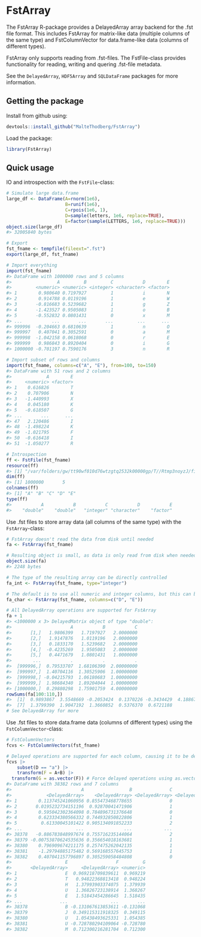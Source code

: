 
<!-- README.md is generated from README.Rmd. Please edit that file -->

# FstArray

<!-- badges: start -->
<!-- badges: end -->

The FstArray R-package provides a DelayedArray array backend for the
.fst file format. This includes FstArray for matrix-like data (multiple
columns of the same type) and FstColumnVector for data.frame-like data
(columns of different types).

FstArray only supports reading from .fst-files. The FstFile-class
provides functionality for reading, writing and quering .fst-file
metadata.

See the `DelayedArray`, `HDF5Array` and `SQLDataFrame` packages for more
information.

## Getting the package

Install from github using:

``` r
devtools::install_github("MalteThodberg/FstArray")
```

Load the package:

``` r
library(FstArray)
```

## Quick usage

IO and introspection with the `FstFile`-class:

``` r
# Simulate large data.frame
large_df <- DataFrame(A=rnorm(1e6),
                      B=runif(1e6),
                      C=rpois(1e6, 1),
                      D=sample(letters, 1e6, replace=TRUE),
                      E=factor(sample(LETTERS, 1e6, replace=TRUE)))
object.size(large_df)
#> 32005840 bytes

# Export
fst_fname <- tempfile(fileext=".fst")
export(large_df, fst_fname)

# Import everything
import(fst_fname)
#> DataFrame with 1000000 rows and 5 columns
#>                 A         B         C           D        E
#>         <numeric> <numeric> <integer> <character> <factor>
#> 1        0.980640 0.7197927         1           i        N
#> 2        0.914788 0.0119196         1           e        W
#> 3       -0.816683 0.5239682         1           g        Z
#> 4       -1.423527 0.9505083         1           o        B
#> 5       -0.552832 0.0801431         0           x        M
#> ...           ...       ...       ...         ...      ...
#> 999996  -0.204663 0.6810639         1           n        O
#> 999997   0.407041 0.3052591         0           a        M
#> 999998  -1.042158 0.0618068         0           r        E
#> 999999   0.986843 0.8920404         0           i        G
#> 1000000 -0.701197 0.7590176         3           n        R

# Import subset of rows and columns
import(fst_fname, columns=c("A", "E"), from=100, to=150)
#> DataFrame with 51 rows and 2 columns
#>             A        E
#>     <numeric> <factor>
#> 1    0.616826        T
#> 2    0.707906        N
#> 3   -1.440993        X
#> 4    0.045180        K
#> 5   -0.618507        G
#> ...       ...      ...
#> 47   2.120486        I
#> 48  -1.498224        K
#> 49  -1.021795        F
#> 50  -0.616418        I
#> 51  -1.050277        R

# Introspection
ff <- FstFile(fst_fname)
resource(ff)
#> [1] "/var/folders/gw/tt90wf010d76wtzgtq2532k00000gp/T//Rtmp3noyzJ/file1e2a3b10013d.fst"
dim(ff)
#> [1] 1000000       5
colnames(ff)
#> [1] "A" "B" "C" "D" "E"
type(ff)
#>           A           B           C           D           E 
#>    "double"    "double"   "integer" "character"    "factor"
```

Use .fst files to store array data (all columns of the same type) with
the `FstArray`-class:

``` r
# FstArray doesn't read the data from disk until needed
fa <- FstArray(fst_fname)

# Resulting object is small, as data is only read from disk when needed.
object.size(fa)
#> 2248 bytes

# The type of the resulting array can be directly controlled
fa_int <- FstArray(fst_fname, type="integer")

# The default is to use all numeric and integer columns, but this can be manually specified
fa_char <- FstArray(fst_fname, columns=c("D", "E"))

# All DelayedArray operations are supported for FstArray
fa + 1
#> <1000000 x 3> DelayedMatrix object of type "double":
#>                      A           B           C
#>       [1,]   1.9806399   1.7197927   2.0000000
#>       [2,]   1.9147876   1.0119196   2.0000000
#>       [3,]   0.1833170   1.5239682   2.0000000
#>       [4,]  -0.4235269   1.9505083   2.0000000
#>       [5,]   0.4471679   1.0801431   1.0000000
#>        ...           .           .           .
#>  [999996,]  0.79533707  1.68106390  2.00000000
#>  [999997,]  1.40704116  1.30525906  1.00000000
#>  [999998,] -0.04215793  1.06180683  1.00000000
#>  [999999,]  1.98684340  1.89204044  1.00000000
#> [1000000,]  0.29880298  1.75901759  4.00000000
rowSums(fa[100:110,])
#>  [1]  0.9893867  3.5548669 -0.2053424  0.1370226 -0.3434429  4.1886792
#>  [7]  1.3799390  1.9047192  1.3660852  0.5376370  0.6721188
# See DelayedArray for more
```

Use .fst files to store data.frame data (columns of different types)
using the `FstColumnVector`-class:

``` r
# FstColumnVectors
fcvs <- FstColumnVectors(fst_fname)

# Delayed operations are supported for each column, causing it to be demoted to a 1D DelayedArray tracking the delayed operations.
fcvs |> 
    subset(D == "a") |> 
    transform(F = A+B) |>
  transform(G = as.vector(F)) # Force delayed operations using as.vector
#> DataFrame with 38382 rows and 7 columns
#>                          A                 B              C              D
#>             <DelayedArray>    <DelayedArray> <DelayedArray> <DelayedArray>
#> 1        0.113745241060956 0.855473468778655              0              a
#> 2       0.0195232734151196  0.92870041471906              1              a
#> 3        0.595042302364098 0.784896731376648              0              a
#> 4        0.623334380566332 0.744932850822806              1              a
#> 5         0.61330045101422 0.905134091852233              2              a
#> ...                    ...               ...            ...            ...
#> 38378   -0.886783848997674 0.755716235144064              2              a
#> 38379 -0.00753870624535636 0.356654018163681              1              a
#> 38380    0.796909674211175 0.257475262042135              1              a
#> 38381    -1.29794885175482 0.569168557645753              1              a
#> 38382    0.407041157796897 0.305259058484808              0              a
#>                    E                  F         G
#>       <DelayedArray>     <DelayedArray> <numeric>
#> 1                  E  0.969218709839611  0.969219
#> 2                  T   0.94822368813418  0.948224
#> 3                  H   1.37993903374075  1.379939
#> 4                  U   1.36826723138914  1.368267
#> 5                  E   1.51843454286645  1.518435
#> ...              ...                ...       ...
#> 38378              B -0.131067613853611 -0.131068
#> 38379              J  0.349115311918325  0.349115
#> 38380              U   1.05438493625331  1.054385
#> 38381              U -0.728780294109064 -0.728780
#> 38382              M  0.712300216281704  0.712300
```
